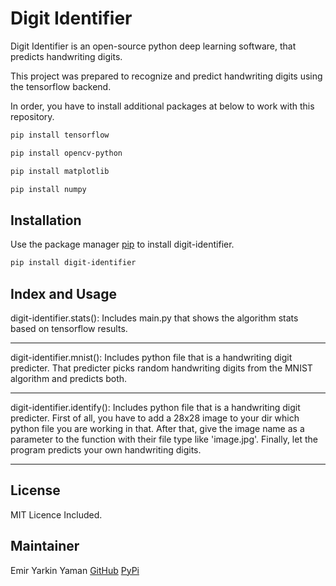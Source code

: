 # Digit Identifier

Digit Identifier is an open-source python deep learning software, that predicts handwriting digits.

This project was prepared to recognize and predict handwriting digits using the tensorflow backend.

In order, you have to install additional packages at below to work with this repository.

```bash
pip install tensorflow
```

```bash
pip install opencv-python
```

```bash
pip install matplotlib
```

```bash
pip install numpy
```

## Installation

Use the package manager [pip](https://pip.pypa.io/en/stable/) to install digit-identifier.

```bash
pip install digit-identifier
```

## Index and Usage

digit-identifier.stats():
Includes main.py that shows the algorithm stats based on tensorflow results.
***
digit-identifier.mnist():
Includes python file that is a handwriting digit predicter. 
That predicter picks random handwriting digits from the MNIST algorithm and predicts both.
***
digit-identifier.identify():
Includes python file that is a handwriting digit predicter. 
First of all, you have to add a 28x28 image to your dir which python file you are working in that.
After that, give the image name as a parameter to the function with their file type like 'image.jpg'. 
Finally, let the program predicts your own handwriting digits.
***

## License

MIT Licence Included.

## Maintainer

Emir Yarkin Yaman
[GitHub](https://github.com/Weinoose)
[PyPi](https://pypi.org/user/Weinoose/)
